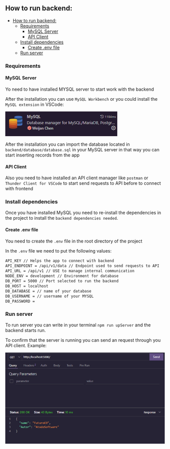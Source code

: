 ## How to run backend:

- [How to run backend:](#how-to-run-backend)
  - [Requirements](#requirements)
    - [MySQL Server](#mysql-server)
    - [API Client](#api-client)
  - [Install dependencies](#install-dependencies)
    - [Create .env file](#create-env-file)
  - [Run server](#run-server)

### Requirements

#### MySQL Server
Yo need to have installed MYSQL server to start work with the backend

After the installation you can use `MySQL Workbench` or you could install the `MySQL extension` in VSCode:

![Alt text](image.png)

After the installation you can import the database located in `backend/database/database.sql` in your MySQL server in that way you can start inserting records from the app

#### API Client

Also you need to have installed an API client manager like `postman` or `Thunder Client for VSCode` to start send requests to API before to connect with frontend

### Install dependencies
Once you have installed MySQL you need to re-install the dependencies in the project to install the `backend dependencies needed`.

#### Create .env file

You need to create the `.env` file in the root directory of the project

In the `.env` file we need to put the following values:

```
API_KEY // Helps the app to connect with backend
API_ENDPOINT = /api/v1/data // Endpoint used to send requests to API 
API_URL = /api/v1 // USE to manage internal communication
NODE_ENV = development // Environment for database
DB_PORT = 5000 // Port selected to run the backend
DB_HOST = localhost
DB_DATABASE = // name of your database
DB_USERNAME = // username of your MYSQL 
DB_PASSWORD = 
```

### Run server

To run server you can write in your terminal `npm run upServer` and the backend starts run.

To confirm that the server is running you can send an request through you API client. Example: 

![Alt text](image-1.png)